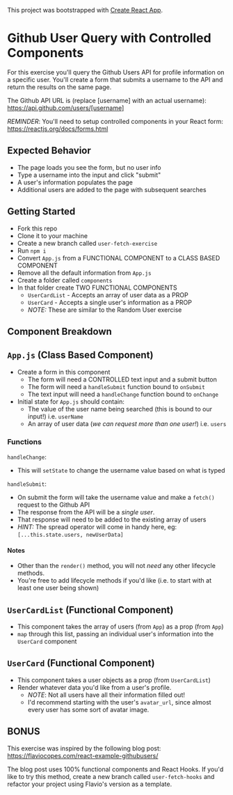 This project was bootstrapped with [Create React App](https://github.com/facebook/create-react-app).

# Github User Query with Controlled Components

For this exercise you'll query the Github Users API for profile information on a specific user. You'll create a form that submits a username to the API and return the results on the same page.

The Github API URL is (replace [username] with an actual username): https://api.github.com/users/[username]

_REMINDER_: You'll need to setup controlled components in your React form: https://reactjs.org/docs/forms.html

## Expected Behavior

- The page loads you see the form, but no user info
- Type a username into the input and click "submit"
- A user's information populates the page
- Additional users are added to the page with subsequent searches

## Getting Started

- Fork this repo
- Clone it to your machine
- Create a new branch called `user-fetch-exercise`
- Run `npm i`
- Convert `App.js` from a FUNCTIONAL COMPONENT to a CLASS BASED COMPONENT
- Remove all the default information from `App.js`
- Create a folder called `components`
- In that folder create TWO FUNCTIONAL COMPONENTS
  - `UserCardList` - Accepts an array of user data as a PROP
  - `UserCard` - Accepts a single user's information as a PROP
  - _NOTE:_ These are similar to the Random User exercise

## Component Breakdown

## `App.js` (Class Based Component)

- Create a form in this component
  - The form will need a CONTROLLED text input and a submit button
  - The form will need a `handleSubmit` function bound to `onSubmit`
  - The text input will need a `handleChange` function bound to `onChange`
- Initial state for `App.js` should contain:
  - The value of the user name being searched (this is bound to our input!) i.e. `userName`
  - An array of user data (_we can request more than one user!_) i.e. `users`

### Functions

`handleChange`:

- This will `setState` to change the username value based on what is typed

`handleSubmit`:

- On submit the form will take the username value and make a `fetch()` request to the Github API
- The response from the API will be a _single user_.
- That response will need to be added to the existing array of users
- _HINT:_ The spread operator will come in handy here, eg: `[...this.state.users, newUserData]`

#### Notes

- Other than the `render()` method, you will not _need_ any other lifecycle methods.
- You're free to add lifecycle methods if you'd like (i.e. to start with at least one user being shown)

## `UserCardList` (Functional Component)

- This component takes the array of users (from `App`) as a prop (from `App`)
- `map` through this list, passing an individual user's information into the `UserCard` component

## `UserCard` (Functional Component)

- This component takes a user objects as a prop (from `UserCardList`)
- Render whatever data you'd like from a user's profile.
  - _NOTE_: Not all users have all their information filled out!
  - I'd recommend starting with the user's `avatar_url`, since almost every user has some sort of avatar image.

## BONUS

This exercise was inspired by the following blog post: https://flaviocopes.com/react-example-githubusers/

The blog post uses 100% functional components and React Hooks. If you'd like to try this method, create a new branch called `user-fetch-hooks` and refactor your project using Flavio's version as a template.
